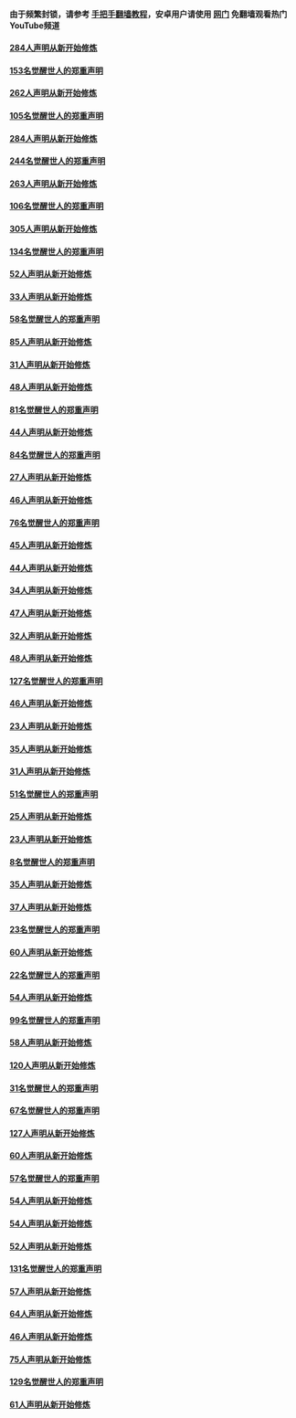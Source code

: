 #### 由于频繁封锁，请参考 [手把手翻墙教程](https://github.com/gfw-breaker/guides/wiki/)，安卓用户请使用 [网门](https://github.com/gfw-breaker/nogfw/blob/master/dl.md?t=04131701) 免翻墙观看热门YouTube频道 

#### [284人声明从新开始修炼](../pages/91/423296.md?t=04131701) 

#### [153名觉醒世人的郑重声明](../pages/91/423295.md?t=04131701) 

#### [262人声明从新开始修炼](../pages/91/423004.md?t=04131701) 

#### [105名觉醒世人的郑重声明](../pages/91/423003.md?t=04131701) 

#### [284人声明从新开始修炼](../pages/91/422707.md?t=04131701) 

#### [244名觉醒世人的郑重声明](../pages/91/422706.md?t=04131701) 

#### [263人声明从新开始修炼](../pages/91/422553.md?t=04131701) 

#### [106名觉醒世人的郑重声明](../pages/91/422552.md?t=04131701) 

#### [305人声明从新开始修炼](../pages/91/422153.md?t=04131701) 

#### [134名觉醒世人的郑重声明](../pages/91/422152.md?t=04131701) 

#### [52人声明从新开始修炼](../pages/91/421846.md?t=04131701) 

#### [33人声明从新开始修炼](../pages/91/421804.md?t=04131701) 

#### [58名觉醒世人的郑重声明](../pages/91/421845.md?t=04131701) 

#### [85人声明从新开始修炼](../pages/91/421769.md?t=04131701) 

#### [31人声明从新开始修炼](../pages/91/421763.md?t=04131701) 

#### [48人声明从新开始修炼](../pages/91/421605.md?t=04131701) 

#### [81名觉醒世人的郑重声明](../pages/91/421656.md?t=04131701) 

#### [44人声明从新开始修炼](../pages/91/421544.md?t=04131701) 

#### [84名觉醒世人的郑重声明](../pages/91/421543.md?t=04131701) 

#### [27人声明从新开始修炼](../pages/91/421465.md?t=04131701) 

#### [46人声明从新开始修炼](../pages/91/421454.md?t=04131701) 

#### [76名觉醒世人的郑重声明](../pages/91/421453.md?t=04131701) 

#### [45人声明从新开始修炼](../pages/91/421452.md?t=04131701) 

#### [44人声明从新开始修炼](../pages/91/421422.md?t=04131701) 

#### [34人声明从新开始修炼](../pages/91/421322.md?t=04131701) 

#### [47人声明从新开始修炼](../pages/91/421264.md?t=04131701) 

#### [32人声明从新开始修炼](../pages/91/421225.md?t=04131701) 

#### [48人声明从新开始修炼](../pages/91/421202.md?t=04131701) 

#### [127名觉醒世人的郑重声明](../pages/91/421224.md?t=04131701) 

#### [46人声明从新开始修炼](../pages/91/421203.md?t=04131701) 

#### [23人声明从新开始修炼](../pages/91/421138.md?t=04131701) 

#### [35人声明从新开始修炼](../pages/91/421122.md?t=04131701) 

#### [31人声明从新开始修炼](../pages/91/421081.md?t=04131701) 

#### [51名觉醒世人的郑重声明](../pages/91/421080.md?t=04131701) 

#### [25人声明从新开始修炼](../pages/91/421020.md?t=04131701) 

#### [23人声明从新开始修炼](../pages/91/420884.md?t=04131701) 

#### [8名觉醒世人的郑重声明](../pages/91/420883.md?t=04131701) 

#### [35人声明从新开始修炼](../pages/91/420809.md?t=04131701) 

#### [37人声明从新开始修炼](../pages/91/420766.md?t=04131701) 

#### [23名觉醒世人的郑重声明](../pages/91/420765.md?t=04131701) 

#### [60人声明从新开始修炼](../pages/91/420727.md?t=04131701) 

#### [22名觉醒世人的郑重声明](../pages/91/420726.md?t=04131701) 

#### [54人声明从新开始修炼](../pages/91/420529.md?t=04131701) 

#### [99名觉醒世人的郑重声明](../pages/91/420528.md?t=04131701) 

#### [58人声明从新开始修炼](../pages/91/420198.md?t=04131701) 

#### [120人声明从新开始修炼](../pages/91/420141.md?t=04131701) 

#### [31名觉醒世人的郑重声明](../pages/91/420197.md?t=04131701) 

#### [67名觉醒世人的郑重声明](../pages/91/420140.md?t=04131701) 

#### [127人声明从新开始修炼](../pages/91/420082.md?t=04131701) 

#### [60人声明从新开始修炼](../pages/91/420081.md?t=04131701) 

#### [57名觉醒世人的郑重声明](../pages/91/420080.md?t=04131701) 

#### [54人声明从新开始修炼](../pages/91/419533.md?t=04131701) 

#### [54人声明从新开始修炼](../pages/91/419532.md?t=04131701) 

#### [52人声明从新开始修炼](../pages/91/419531.md?t=04131701) 

#### [131名觉醒世人的郑重声明](../pages/91/419530.md?t=04131701) 

#### [57人声明从新开始修炼](../pages/91/419430.md?t=04131701) 

#### [64人声明从新开始修炼](../pages/91/419429.md?t=04131701) 

#### [46人声明从新开始修炼](../pages/91/419428.md?t=04131701) 

#### [75人声明从新开始修炼](../pages/91/419427.md?t=04131701) 

#### [129名觉醒世人的郑重声明](../pages/91/419426.md?t=04131701) 

#### [61人声明从新开始修炼](../pages/91/419198.md?t=04131701) 

